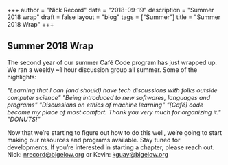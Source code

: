 +++ 
author = "Nick Record" 
date = "2018-09-19" 
description = "Summer 2018 wrap" 
draft = false 
layout = "blog" 
tags = ["Summer"] 
title = "Summer 2018 Wrap"
+++

## Summer 2018 Wrap

The second year of our summer Café Code program has just wrapped up. We ran a weekly ~1 hour discussion group all summer. Some of the highlights:

*"Learning that I can (and should) have tech discussions with folks outside computer science"*
*"Being introduced to new softwares, languages and programs"*
*"Discussions on ethics of machine learning"*
*"[Café] code became my place of most comfort. Thank you very much for organizing it."*
*"DONUTS!"*

Now that we’re starting to figure out how to do this well, we’re going to start making our resources and programs available. Stay tuned for developments. If you’re interested in starting a chapter, please reach out. Nick: nrecord@bigelow.org or Kevin: kguay@bigelow.org
